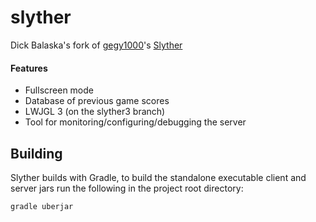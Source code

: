 # slyther

Dick Balaska's fork of [gegy1000](https://github.com/gegy1000)'s [Slyther](https://github.com/gegy1000/Slyther)
#### Features
* Fullscreen mode
* Database of previous game scores
* LWJGL 3 (on the slyther3 branch)
* Tool for monitoring/configuring/debugging the server


## Building

Slyther builds with Gradle, to build the standalone executable client and server jars run the following in the project root directory:

    gradle uberjar
